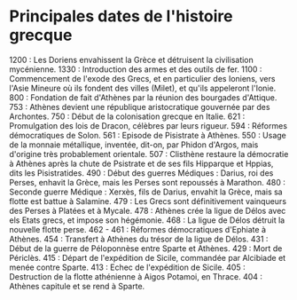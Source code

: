 # Principales dates de l'histoire grecque

1200 : Les Doriens envahissent la Grèce et détruisent la civilisation mycénienne. 
1330 : Introduction des armes et des outils de fer. 
1100 : Commencement de l'exode des Grecs, et en particulier des Ioniens, vers l'Asie Mineure où ils fondent des villes (Milet), et qu'ils appeleront l'Ionie. 
800 : Fondation de fait d'Athènes par la réunion des bourgades d'Attique. 
753 : Athènes devient une république aristocratique gouvernée par des Archontes. 
750 : Début de la colonisation grecque en Italie. 
621 : Promulgation des lois de Dracon, célèbres par leurs rigueur. 
594 : Réformes démocratiques de Solon. 
561 : Episode de Pisistrate à Athènes. 
550 : Usage de la monnaie métallique, inventée, dit-on, par Phidon d'Argos, mais d'origine très probablement orientale. 
507 : Clisthène restaure la démocratie à Athènes après la chute de Psistrate et de ses fils Hipparque et Hppias, dits les Pisistratides. 
490 : Début des guerres Médiques : Darius, roi des Perses, enhavit la Grèce, mais les Perses sont repoussés à Marathon. 
480 : Seconde guerre Médique : Xerxès, fils de Darius, envahit la Grèce, mais sa flotte est battue à Salamine. 
479 : Les Grecs sont définitivement vainqueurs des Perses à Platées et à Mycale. 
478 : Athènes crée la ligue de Délos avec els Etats grecs, et impose son hégémonie. 
468 : La ligue de Délos détruit la nouvelle flotte perse. 
462 - 461 : Réformes démocratiques d'Ephiate à Athènes. 
454 : Transfert à Athènes du trésor de la ligue de Délos. 
431 : Début de la guerre de Péloponnèse entre Sparte et Athènes. 
429 : Mort de Périclès. 
415 : Départ de l'expédition de Sicile, commandée par Alcibiade et menée contre Sparte. 
413 : Echec de l'expédition de Sicile.
405 : Destruction de la flotte athénienne à Aigos Potamoi, en Thrace. 
404 : Athènes capitule et se rend à Sparte. 